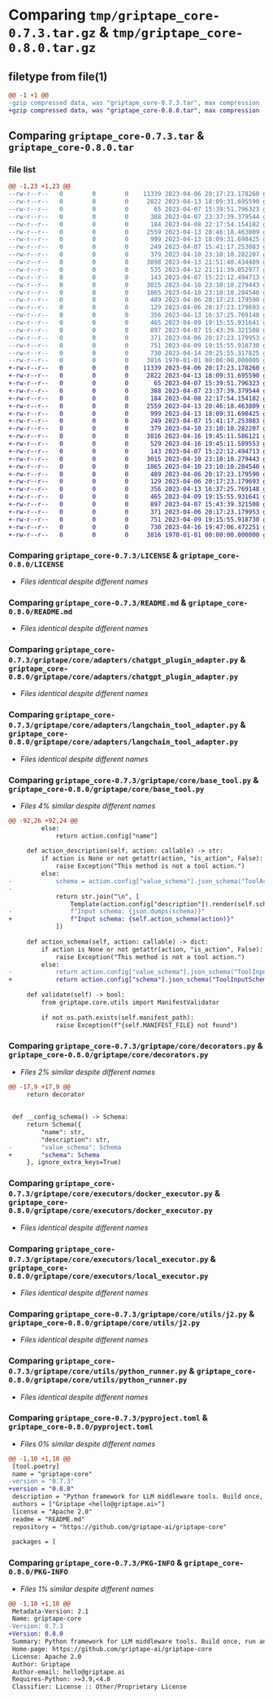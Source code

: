 # Comparing `tmp/griptape_core-0.7.3.tar.gz` & `tmp/griptape_core-0.8.0.tar.gz`

## filetype from file(1)

```diff
@@ -1 +1 @@
-gzip compressed data, was "griptape_core-0.7.3.tar", max compression
+gzip compressed data, was "griptape_core-0.8.0.tar", max compression
```

## Comparing `griptape_core-0.7.3.tar` & `griptape_core-0.8.0.tar`

### file list

```diff
@@ -1,23 +1,23 @@
--rw-r--r--   0        0        0    11339 2023-04-06 20:17:23.178260 griptape_core-0.7.3/LICENSE
--rw-r--r--   0        0        0     2822 2023-04-13 18:09:31.695590 griptape_core-0.7.3/README.md
--rw-r--r--   0        0        0       65 2023-04-07 15:39:51.796323 griptape_core-0.7.3/griptape/__init__.py
--rw-r--r--   0        0        0      388 2023-04-07 23:37:39.379544 griptape_core-0.7.3/griptape/core/__init__.py
--rw-r--r--   0        0        0      184 2023-04-08 22:17:54.154182 griptape_core-0.7.3/griptape/core/adapters/__init__.py
--rw-r--r--   0        0        0     2559 2023-04-13 20:46:18.463809 griptape_core-0.7.3/griptape/core/adapters/chatgpt_plugin_adapter.py
--rw-r--r--   0        0        0      999 2023-04-13 18:09:31.698425 griptape_core-0.7.3/griptape/core/adapters/langchain_tool_adapter.py
--rw-r--r--   0        0        0      249 2023-04-07 15:41:17.253083 griptape_core-0.7.3/griptape/core/base_adapter.py
--rw-r--r--   0        0        0      379 2023-04-10 23:10:10.282207 griptape_core-0.7.3/griptape/core/base_executor.py
--rw-r--r--   0        0        0     3898 2023-04-13 21:51:40.434409 griptape_core-0.7.3/griptape/core/base_tool.py
--rw-r--r--   0        0        0      535 2023-04-12 21:11:39.052977 griptape_core-0.7.3/griptape/core/decorators.py
--rw-r--r--   0        0        0      143 2023-04-07 15:22:12.494713 griptape_core-0.7.3/griptape/core/executors/__init__.py
--rw-r--r--   0        0        0     3015 2023-04-10 23:10:10.279443 griptape_core-0.7.3/griptape/core/executors/docker_executor.py
--rw-r--r--   0        0        0     1865 2023-04-10 23:10:10.284540 griptape_core-0.7.3/griptape/core/executors/local_executor.py
--rw-r--r--   0        0        0      489 2023-04-06 20:17:23.179590 griptape_core-0.7.3/griptape/core/resources/chatgpt_plugin_adapter/ai-plugin.json.j2
--rw-r--r--   0        0        0      129 2023-04-06 20:17:23.179693 griptape_core-0.7.3/griptape/core/resources/docker_executor/Dockerfile
--rw-r--r--   0        0        0      356 2023-04-13 16:37:25.769148 griptape_core-0.7.3/griptape/core/utils/__init__.py
--rw-r--r--   0        0        0      465 2023-04-09 19:15:55.931641 griptape_core-0.7.3/griptape/core/utils/command_runner.py
--rw-r--r--   0        0        0      897 2023-04-07 15:43:39.321508 griptape_core-0.7.3/griptape/core/utils/j2.py
--rw-r--r--   0        0        0      371 2023-04-06 20:17:23.179953 griptape_core-0.7.3/griptape/core/utils/manifest_validator.py
--rw-r--r--   0        0        0      751 2023-04-09 19:15:55.918730 griptape_core-0.7.3/griptape/core/utils/python_runner.py
--rw-r--r--   0        0        0      730 2023-04-14 20:25:55.317825 griptape_core-0.7.3/pyproject.toml
--rw-r--r--   0        0        0     3816 1970-01-01 00:00:00.000000 griptape_core-0.7.3/PKG-INFO
+-rw-r--r--   0        0        0    11339 2023-04-06 20:17:23.178260 griptape_core-0.8.0/LICENSE
+-rw-r--r--   0        0        0     2822 2023-04-13 18:09:31.695590 griptape_core-0.8.0/README.md
+-rw-r--r--   0        0        0       65 2023-04-07 15:39:51.796323 griptape_core-0.8.0/griptape/__init__.py
+-rw-r--r--   0        0        0      388 2023-04-07 23:37:39.379544 griptape_core-0.8.0/griptape/core/__init__.py
+-rw-r--r--   0        0        0      184 2023-04-08 22:17:54.154182 griptape_core-0.8.0/griptape/core/adapters/__init__.py
+-rw-r--r--   0        0        0     2559 2023-04-13 20:46:18.463809 griptape_core-0.8.0/griptape/core/adapters/chatgpt_plugin_adapter.py
+-rw-r--r--   0        0        0      999 2023-04-13 18:09:31.698425 griptape_core-0.8.0/griptape/core/adapters/langchain_tool_adapter.py
+-rw-r--r--   0        0        0      249 2023-04-07 15:41:17.253083 griptape_core-0.8.0/griptape/core/base_adapter.py
+-rw-r--r--   0        0        0      379 2023-04-10 23:10:10.282207 griptape_core-0.8.0/griptape/core/base_executor.py
+-rw-r--r--   0        0        0     3816 2023-04-16 19:45:11.586121 griptape_core-0.8.0/griptape/core/base_tool.py
+-rw-r--r--   0        0        0      529 2023-04-16 19:45:11.589553 griptape_core-0.8.0/griptape/core/decorators.py
+-rw-r--r--   0        0        0      143 2023-04-07 15:22:12.494713 griptape_core-0.8.0/griptape/core/executors/__init__.py
+-rw-r--r--   0        0        0     3015 2023-04-10 23:10:10.279443 griptape_core-0.8.0/griptape/core/executors/docker_executor.py
+-rw-r--r--   0        0        0     1865 2023-04-10 23:10:10.284540 griptape_core-0.8.0/griptape/core/executors/local_executor.py
+-rw-r--r--   0        0        0      489 2023-04-06 20:17:23.179590 griptape_core-0.8.0/griptape/core/resources/chatgpt_plugin_adapter/ai-plugin.json.j2
+-rw-r--r--   0        0        0      129 2023-04-06 20:17:23.179693 griptape_core-0.8.0/griptape/core/resources/docker_executor/Dockerfile
+-rw-r--r--   0        0        0      356 2023-04-13 16:37:25.769148 griptape_core-0.8.0/griptape/core/utils/__init__.py
+-rw-r--r--   0        0        0      465 2023-04-09 19:15:55.931641 griptape_core-0.8.0/griptape/core/utils/command_runner.py
+-rw-r--r--   0        0        0      897 2023-04-07 15:43:39.321508 griptape_core-0.8.0/griptape/core/utils/j2.py
+-rw-r--r--   0        0        0      371 2023-04-06 20:17:23.179953 griptape_core-0.8.0/griptape/core/utils/manifest_validator.py
+-rw-r--r--   0        0        0      751 2023-04-09 19:15:55.918730 griptape_core-0.8.0/griptape/core/utils/python_runner.py
+-rw-r--r--   0        0        0      730 2023-04-16 19:47:06.472251 griptape_core-0.8.0/pyproject.toml
+-rw-r--r--   0        0        0     3816 1970-01-01 00:00:00.000000 griptape_core-0.8.0/PKG-INFO
```

### Comparing `griptape_core-0.7.3/LICENSE` & `griptape_core-0.8.0/LICENSE`

 * *Files identical despite different names*

### Comparing `griptape_core-0.7.3/README.md` & `griptape_core-0.8.0/README.md`

 * *Files identical despite different names*

### Comparing `griptape_core-0.7.3/griptape/core/adapters/chatgpt_plugin_adapter.py` & `griptape_core-0.8.0/griptape/core/adapters/chatgpt_plugin_adapter.py`

 * *Files identical despite different names*

### Comparing `griptape_core-0.7.3/griptape/core/adapters/langchain_tool_adapter.py` & `griptape_core-0.8.0/griptape/core/adapters/langchain_tool_adapter.py`

 * *Files identical despite different names*

### Comparing `griptape_core-0.7.3/griptape/core/base_tool.py` & `griptape_core-0.8.0/griptape/core/base_tool.py`

 * *Files 4% similar despite different names*

```diff
@@ -92,26 +92,24 @@
         else:
             return action.config["name"]
 
     def action_description(self, action: callable) -> str:
         if action is None or not getattr(action, "is_action", False):
             raise Exception("This method is not a tool action.")
         else:
-            schema = action.config["value_schema"].json_schema("ToolActionSchema")
-
             return str.join("\n", [
                 Template(action.config["description"]).render(self.schema_template_args),
-                f"Input schema: {json.dumps(schema)}"
+                f"Input schema: {self.action_schema(action)}"
             ])
 
     def action_schema(self, action: callable) -> dict:
         if action is None or not getattr(action, "is_action", False):
             raise Exception("This method is not a tool action.")
         else:
-            return action.config["value_schema"].json_schema("ToolInputSchema")
+            return action.config["schema"].json_schema("ToolInputSchema")
 
     def validate(self) -> bool:
         from griptape.core.utils import ManifestValidator
 
         if not os.path.exists(self.manifest_path):
             raise Exception(f"{self.MANIFEST_FILE} not found")
```

### Comparing `griptape_core-0.7.3/griptape/core/decorators.py` & `griptape_core-0.8.0/griptape/core/decorators.py`

 * *Files 2% similar despite different names*

```diff
@@ -17,9 +17,9 @@
     return decorator
 
 
 def __config_schema() -> Schema:
     return Schema({
         "name": str,
         "description": str,
-        "value_schema": Schema
+        "schema": Schema
     }, ignore_extra_keys=True)
```

### Comparing `griptape_core-0.7.3/griptape/core/executors/docker_executor.py` & `griptape_core-0.8.0/griptape/core/executors/docker_executor.py`

 * *Files identical despite different names*

### Comparing `griptape_core-0.7.3/griptape/core/executors/local_executor.py` & `griptape_core-0.8.0/griptape/core/executors/local_executor.py`

 * *Files identical despite different names*

### Comparing `griptape_core-0.7.3/griptape/core/utils/j2.py` & `griptape_core-0.8.0/griptape/core/utils/j2.py`

 * *Files identical despite different names*

### Comparing `griptape_core-0.7.3/griptape/core/utils/python_runner.py` & `griptape_core-0.8.0/griptape/core/utils/python_runner.py`

 * *Files identical despite different names*

### Comparing `griptape_core-0.7.3/pyproject.toml` & `griptape_core-0.8.0/pyproject.toml`

 * *Files 0% similar despite different names*

```diff
@@ -1,10 +1,10 @@
 [tool.poetry]
 name = "griptape-core"
-version = "0.7.3"
+version = "0.8.0"
 description = "Python framework for LLM middleware tools. Build once, run anywhere."
 authors = ["Griptape <hello@griptape.ai>"]
 license = "Apache 2.0"
 readme = "README.md"
 repository = "https://github.com/griptape-ai/griptape-core"
 
 packages = [
```

### Comparing `griptape_core-0.7.3/PKG-INFO` & `griptape_core-0.8.0/PKG-INFO`

 * *Files 1% similar despite different names*

```diff
@@ -1,10 +1,10 @@
 Metadata-Version: 2.1
 Name: griptape-core
-Version: 0.7.3
+Version: 0.8.0
 Summary: Python framework for LLM middleware tools. Build once, run anywhere.
 Home-page: https://github.com/griptape-ai/griptape-core
 License: Apache 2.0
 Author: Griptape
 Author-email: hello@griptape.ai
 Requires-Python: >=3.9,<4.0
 Classifier: License :: Other/Proprietary License
```

